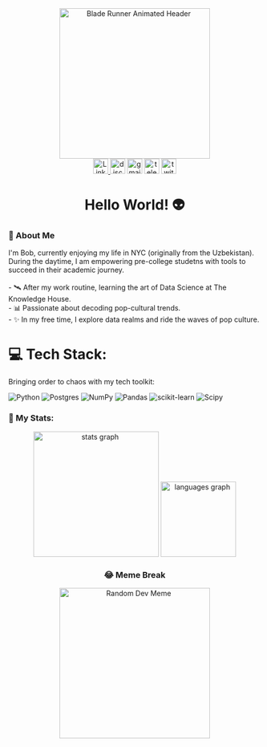 <div align="center">
  <img height="300" src="https://giffiles.alphacoders.com/819/81925.gif" alt="Blade Runner Animated Header" />
</div>

<div align="center">
  <a href="https://www.linkedin.com/in/bsodikkhujaev/" target="_blank">
  <img src="https://img.shields.io/static/v1?message=LinkedIn&logo=linkedin&label=&color=0077B5&logoColor=white&labelColor=&style=for-the-badge" height="30" alt="LinkedIn logo" />
</a>
  <img src="https://img.shields.io/static/v1?message=Discord&logo=discord&label=&color=7289DA&logoColor=white&labelColor=&style=for-the-badge" height="30" alt="discord logo"  />
  <img src="https://img.shields.io/static/v1?message=Gmail&logo=gmail&label=&color=D14836&logoColor=white&labelColor=&style=for-the-badge" height="30" alt="gmail logo"  />
  <img src="https://img.shields.io/static/v1?message=Telegram&logo=telegram&label=&color=2CA5E0&logoColor=white&labelColor=&style=for-the-badge" height="30" alt="telegram logo"  />
  <img src="https://img.shields.io/static/v1?message=Twitch&logo=twitch&label=&color=9146FF&logoColor=white&labelColor=&style=for-the-badge" height="30" alt="twitch logo"  />
</div>

<h1 align="center"> Hello World! 👽</h1>

<h3 align="left">🚀 About Me</h3>

<p align="left">I'm Bob, currently enjoying my life in NYC (originally from the Uzbekistan). During the daytime, I am empowering pre-college studetns with tools to succeed in their academic journey. <br><br>- 🛰️ After my work routine, learning the art of Data Science at The Knowledge House.<br>- 📊 Passionate about decoding pop-cultural trends.<br>- ✨ In my free time, I explore data realms and ride the waves of pop culture.</p>

# 💻 Tech Stack:
Bringing order to chaos with my tech toolkit:

![Python](https://img.shields.io/badge/python-3670A0?style=for-the-badge&logo=python&logoColor=ffdd54)
![Postgres](https://img.shields.io/badge/postgres-%23316192.svg?style=for-the-badge&logo=postgresql&logoColor=white)
![NumPy](https://img.shields.io/badge/numpy-%23013243.svg?style=for-the-badge&logo=numpy&logoColor=white)
![Pandas](https://img.shields.io/badge/pandas-%23150458.svg?style=for-the-badge&logo=pandas&logoColor=white)
![scikit-learn](https://img.shields.io/badge/scikit--learn-%23F7931E.svg?style=for-the-badge&logo=scikit-learn&logoColor=white)
![Scipy](https://img.shields.io/badge/SciPy-%230C55A5.svg?style=for-the-badge&logo=scipy&logoColor=%white)

<h3 align="left">🌌 My Stats:</h3>

<div align="center">
  <img src="https://github-readme-stats.vercel.app/api?username=BOBur3k&hide_title=false&hide_rank=false&show_icons=true&include_all_commits=true&count_private=true&disable_animations=false&theme=dracula&locale=en&hide_border=false&order=1" height="250" alt="stats graph"  />
  <img src="https://github-readme-stats.vercel.app/api/top-langs?username=BOBur3k&locale=en&hide_title=false&layout=compact&card_width=320&langs_count=5&theme=dracula&hide_border=false&order=2" height="150" alt="languages graph"  />
</div>

<h3 align="center">😂 Meme Break</h3>
<div align="center">
  <img src="https://randommeme-five.vercel.app/" alt="Random Dev Meme" width="300" />
</div>



